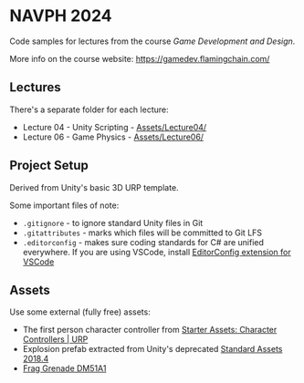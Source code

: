 # NAVPH 2024
Code samples for lectures from the course _Game Development and Design_.

More info on the course website: https://gamedev.flamingchain.com/

## Lectures
There's a separate folder for each lecture:
* Lecture 04 - Unity Scripting - [Assets/Lecture04/](Assets/Lecture04/)
* Lecture 06 - Game Physics - [Assets/Lecture06/](Assets/Lecture06/)

## Project Setup
Derived from Unity's basic 3D URP template.

Some important files of note:
* `.gitignore` - to ignore standard Unity files in Git
* `.gitattributes` - marks which files will be committed to Git LFS
* `.editorconfig` - makes sure coding standards for C# are unified everywhere. If you are using VSCode, install  [EditorConfig extension for VSCode](https://marketplace.visualstudio.com/items?itemName=EditorConfig.EditorConfig)

## Assets
Use some external (fully free) assets:
* The first person character controller from [Starter Assets: Character Controllers | URP](https://assetstore.unity.com/packages/essentials/starter-assets-character-controllers-urp-267961)
* Explosion prefab extracted from Unity's deprecated [Standard Assets 2018.4](https://assetstore.unity.com/packages/p/standard-assets-2018-4-check-out-starter-assets-first-person-thi-32351)
* [Frag Grenade DM51A1](https://assetstore.unity.com/packages/3d/props/weapons/frag-grenade-dm51a1-8556)
